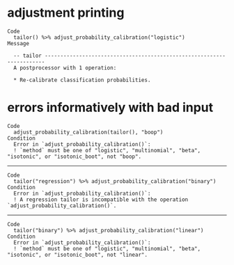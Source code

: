 # adjustment printing

    Code
      tailor() %>% adjust_probability_calibration("logistic")
    Message
      
      -- tailor ----------------------------------------------------------------------
      A postprocessor with 1 operation:
      
      * Re-calibrate classification probabilities.

# errors informatively with bad input

    Code
      adjust_probability_calibration(tailor(), "boop")
    Condition
      Error in `adjust_probability_calibration()`:
      ! `method` must be one of "logistic", "multinomial", "beta", "isotonic", or "isotonic_boot", not "boop".

---

    Code
      tailor("regression") %>% adjust_probability_calibration("binary")
    Condition
      Error in `adjust_probability_calibration()`:
      ! A regression tailor is incompatible with the operation `adjust_probability_calibration()`.

---

    Code
      tailor("binary") %>% adjust_probability_calibration("linear")
    Condition
      Error in `adjust_probability_calibration()`:
      ! `method` must be one of "logistic", "multinomial", "beta", "isotonic", or "isotonic_boot", not "linear".

